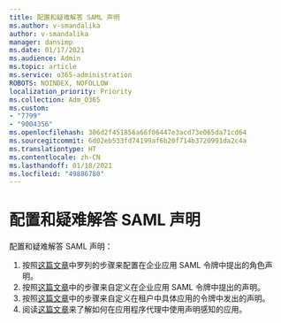 ```yaml
---
title: 配置和疑难解答 SAML 声明
ms.author: v-smandalika
author: v-smandalika
manager: dansimp
ms.date: 01/17/2021
ms.audience: Admin
ms.topic: article
ms.service: o365-administration
ROBOTS: NOINDEX, NOFOLLOW
localization_priority: Priority
ms.collection: Adm_O365
ms.custom:
- "7799"
- "9004356"
ms.openlocfilehash: 306d2f451856a66f06447e3acd73e065da71cd64
ms.sourcegitcommit: 6d02eb533fd74199af6b20f714b3720991da2c4a
ms.translationtype: HT
ms.contentlocale: zh-CN
ms.lasthandoff: 01/18/2021
ms.locfileid: "49886780"
---
```

# <a name="configure-and-troubleshoot-saml-claims"></a>配置和疑难解答 SAML 声明

配置和疑难解答 SAML 声明：

1. 按照[这篇文章](https://docs.microsoft.com/azure/active-directory/develop/active-directory-enterprise-app-role-management)中罗列的步骤来配置在企业应用 SAML 令牌中提出的角色声明。
2. 按照[这篇文章](https://docs.microsoft.com/azure/active-directory/develop/active-directory-saml-claims-customization)中的步骤来自定义在企业应用 SAML 令牌中提出的声明。
3. 按照[这篇文章](https://docs.microsoft.com/azure/active-directory/develop/active-directory-claims-mapping)中的步骤来自定义在租户中具体应用的令牌中发出的声明。
4. 阅读[这篇文章](https://docs.microsoft.com/azure/active-directory/manage-apps/application-proxy-configure-for-claims-aware-applications)来了解如何在应用程序代理中使用声明感知的应用。